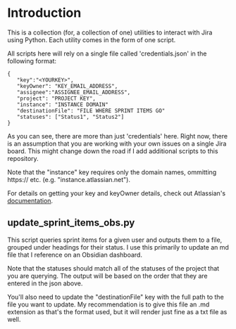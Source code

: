 # Introduction

This is a collection (for, a collection of one) utilities to interact with Jira using Python. Each utility comes in the form of one script.

All scripts here will rely on a single file called 'credentials.json' in the following format:

```
{
   "key":"<YOURKEY>",
   "keyOwner": "KEY_EMAIL_ADDRESS",
   "assignee":"ASSIGNEE_EMAIL_ADDRESS",
   "project": "PROJECT KEY",
   "instance": "INSTANCE DOMAIN"
   "destinationFile": "FILE WHERE SPRINT ITEMS GO"
   "statuses": ["Status1", "Status2"]
}
```
As you can see, there are more than just 'credentials' here. Right now, there is an assumption that you are working with your own issues on a single Jira board. This might change down the road if I add additional scripts to this repository.

Note that the "instance" key requires only the domain names, ommitting https:// etc. (e.g. "instance.atlassian.net").

For details on getting your key and keyOwner details, check out Atlassian's [documentation][1].

## update_sprint_items_obs.py

This script queries sprint items for a given user and outputs them to a file, grouped under headings for their status. I use this primarily to update an md file that I reference on an Obsidian dashboard. 

Note that the statuses should match all of the statuses of the project that you are querying. The output will be based on the order that they are entered in the json above.

You'll also need to update the "destinationFile" key with the full path to the file you want to update. My recommendation is to give this file an .md extension as that's the format used, but it will render just fine as a txt file as well. 

[1]: https://support.atlassian.com/atlassian-account/docs/manage-api-tokens-for-your-atlassian-account/
